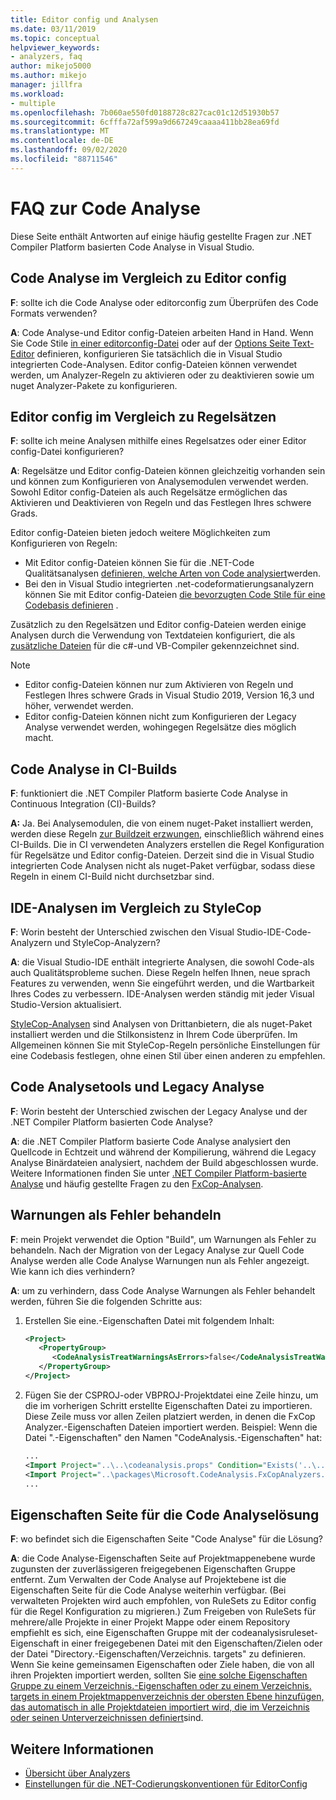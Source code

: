 ```yaml
---
title: Editor config und Analysen
ms.date: 03/11/2019
ms.topic: conceptual
helpviewer_keywords:
- analyzers, faq
author: mikejo5000
ms.author: mikejo
manager: jillfra
ms.workload:
- multiple
ms.openlocfilehash: 7b060ae550fd0188728c827cac01c12d51930b57
ms.sourcegitcommit: 6cfffa72af599a9d667249caaaa411bb28ea69fd
ms.translationtype: MT
ms.contentlocale: de-DE
ms.lasthandoff: 09/02/2020
ms.locfileid: "88711546"
---
```

# <a name="code-analysis-faq"></a>FAQ zur Code Analyse

Diese Seite enthält Antworten auf einige häufig gestellte Fragen zur .NET Compiler Platform basierten Code Analyse in Visual Studio.

## <a name="code-analysis-versus-editorconfig"></a>Code Analyse im Vergleich zu Editor config

**F**: sollte ich die Code Analyse oder editorconfig zum Überprüfen des Code Formats verwenden?

**A**: Code Analyse-und Editor config-Dateien arbeiten Hand in Hand. Wenn Sie Code Stile [in einer editorconfig-Datei](../ide/editorconfig-code-style-settings-reference.md) oder auf der [Options Seite Text-Editor](../ide/code-styles-and-code-cleanup.md) definieren, konfigurieren Sie tatsächlich die in Visual Studio integrierten Code-Analysen. Editor config-Dateien können verwendet werden, um Analyzer-Regeln zu aktivieren oder zu deaktivieren sowie um nuget Analyzer-Pakete zu konfigurieren.

## <a name="editorconfig-versus-rule-sets"></a>Editor config im Vergleich zu Regelsätzen

**F**: sollte ich meine Analysen mithilfe eines Regelsatzes oder einer Editor config-Datei konfigurieren?

**A**: Regelsätze und Editor config-Dateien können gleichzeitig vorhanden sein und können zum Konfigurieren von Analysemodulen verwendet werden. Sowohl Editor config-Dateien als auch Regelsätze ermöglichen das Aktivieren und Deaktivieren von Regeln und das Festlegen Ihres schwere Grads.

Editor config-Dateien bieten jedoch weitere Möglichkeiten zum Konfigurieren von Regeln:

- Mit Editor config-Dateien können Sie für die .NET-Code Qualitätsanalysen [definieren, welche Arten von Code analysiert](fxcop-analyzer-options.md)werden.
- Bei den in Visual Studio integrierten .net-codeformatierungsanalyzern können Sie mit Editor config-Dateien [die bevorzugten Code Stile für eine Codebasis definieren](../ide/editorconfig-code-style-settings-reference.md) .

Zusätzlich zu den Regelsätzen und Editor config-Dateien werden einige Analysen durch die Verwendung von Textdateien konfiguriert, die als [zusätzliche Dateien](../ide/build-actions.md#build-action-values) für die c#-und VB-Compiler gekennzeichnet sind.

> [!NOTE]
> - Editor config-Dateien können nur zum Aktivieren von Regeln und Festlegen Ihres schwere Grads in Visual Studio 2019, Version 16,3 und höher, verwendet werden.
> - Editor config-Dateien können nicht zum Konfigurieren der Legacy Analyse verwendet werden, wohingegen Regelsätze dies möglich macht.

## <a name="code-analysis-in-ci-builds"></a>Code Analyse in CI-Builds

**F**: funktioniert die .NET Compiler Platform basierte Code Analyse in Continuous Integration (CI)-Builds?

**A:** Ja. Bei Analysemodulen, die von einem nuget-Paket installiert werden, werden diese Regeln [zur Buildzeit erzwungen](roslyn-analyzers-overview.md#build-errors), einschließlich während eines CI-Builds. Die in CI verwendeten Analyzers erstellen die Regel Konfiguration für Regelsätze und Editor config-Dateien. Derzeit sind die in Visual Studio integrierten Code Analysen nicht als nuget-Paket verfügbar, sodass diese Regeln in einem CI-Build nicht durchsetzbar sind.

## <a name="ide-analyzers-versus-stylecop"></a>IDE-Analysen im Vergleich zu StyleCop

**F**: Worin besteht der Unterschied zwischen den Visual Studio-IDE-Code-Analyzern und StyleCop-Analyzern?

**A**: die Visual Studio-IDE enthält integrierte Analysen, die sowohl Code-als auch Qualitätsprobleme suchen. Diese Regeln helfen Ihnen, neue sprach Features zu verwenden, wenn Sie eingeführt werden, und die Wartbarkeit Ihres Codes zu verbessern. IDE-Analysen werden ständig mit jeder Visual Studio-Version aktualisiert.

[StyleCop-Analysen](https://github.com/DotNetAnalyzers/StyleCopAnalyzers) sind Analysen von Drittanbietern, die als nuget-Paket installiert werden und die Stilkonsistenz in Ihrem Code überprüfen. Im Allgemeinen können Sie mit StyleCop-Regeln persönliche Einstellungen für eine Codebasis festlegen, ohne einen Stil über einen anderen zu empfehlen.

## <a name="code-analyzers-versus-legacy-analysis"></a>Code Analysetools und Legacy Analyse

**F**: Worin besteht der Unterschied zwischen der Legacy Analyse und der .NET Compiler Platform basierten Code Analyse?

**A**: die .NET Compiler Platform basierte Code Analyse analysiert den Quellcode in Echtzeit und während der Kompilierung, während die Legacy Analyse Binärdateien analysiert, nachdem der Build abgeschlossen wurde. Weitere Informationen finden Sie unter [.NET Compiler Platform-basierte Analyse](roslyn-analyzers-overview.md#source-code-analysis-versus-legacy-analysis) und häufig gestellte Fragen zu den [FxCop-Analysen](fxcop-analyzers-faq.md).

## <a name="treat-warnings-as-errors"></a>Warnungen als Fehler behandeln

**F**: mein Projekt verwendet die Option "Build", um Warnungen als Fehler zu behandeln. Nach der Migration von der Legacy Analyse zur Quell Code Analyse werden alle Code Analyse Warnungen nun als Fehler angezeigt. Wie kann ich dies verhindern?

**A**: um zu verhindern, dass Code Analyse Warnungen als Fehler behandelt werden, führen Sie die folgenden Schritte aus:

  1. Erstellen Sie eine.-Eigenschaften Datei mit folgendem Inhalt:

     ```xml
     <Project>
        <PropertyGroup>
           <CodeAnalysisTreatWarningsAsErrors>false</CodeAnalysisTreatWarningsAsErrors>
        </PropertyGroup>
     </Project>
     ```

  2. Fügen Sie der CSPROJ-oder VBPROJ-Projektdatei eine Zeile hinzu, um die im vorherigen Schritt erstellte Eigenschaften Datei zu importieren. Diese Zeile muss vor allen Zeilen platziert werden, in denen die FxCop Analyzer.-Eigenschaften Dateien importiert werden. Beispiel: Wenn die Datei ".-Eigenschaften" den Namen "CodeAnalysis.-Eigenschaften" hat:

     ```xml
     ...
     <Import Project="..\..\codeanalysis.props" Condition="Exists('..\..\codeanalysis.props')" />
     <Import Project="..\packages\Microsoft.CodeAnalysis.FxCopAnalyzers.2.6.5\build\Microsoft.CodeAnalysis.FxCopAnalyzers.props" Condition="Exists('..\packages\Microsoft.CodeAnalysis.FxCopAnalyzers.2.6.5\build\Microsoft.CodeAnalysis.FxCopAnalyzers.props')" />
     ...
     ```

## <a name="code-analysis-solution-property-page"></a>Eigenschaften Seite für die Code Analyselösung

**F**: wo befindet sich die Eigenschaften Seite "Code Analyse" für die Lösung?

**A**: die Code Analyse-Eigenschaften Seite auf Projektmappenebene wurde zugunsten der zuverlässigeren freigegebenen Eigenschaften Gruppe entfernt. Zum Verwalten der Code Analyse auf Projektebene ist die Eigenschaften Seite für die Code Analyse weiterhin verfügbar. (Bei verwalteten Projekten wird auch empfohlen, von RuleSets zu Editor config für die Regel Konfiguration zu migrieren.)  Zum Freigeben von RuleSets für mehrere/alle Projekte in einer Projekt Mappe oder einem Repository empfiehlt es sich, eine Eigenschaften Gruppe mit der codeanalysisruleset-Eigenschaft in einer freigegebenen Datei mit den Eigenschaften/Zielen oder der Datei "Directory.-Eigenschaften/Verzeichnis. targets" zu definieren. Wenn Sie keine gemeinsamen Eigenschaften oder Ziele haben, die von all ihren Projekten importiert werden, sollten Sie [eine solche Eigenschaften Gruppe zu einem Verzeichnis.-Eigenschaften oder zu einem Verzeichnis. targets in einem Projektmappenverzeichnis der obersten Ebene hinzufügen, das automatisch in alle Projektdateien importiert wird, die im Verzeichnis oder seinen Unterverzeichnissen definiert](https://docs.microsoft.com/visualstudio/msbuild/customize-your-build?directorybuildprops-and-directorybuildtargets)sind.

## <a name="see-also"></a>Weitere Informationen

- [Übersicht über Analyzers](roslyn-analyzers-overview.md)
- [Einstellungen für die .NET-Codierungskonventionen für EditorConfig](../ide/editorconfig-code-style-settings-reference.md)
